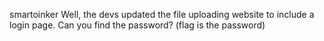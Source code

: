 smartoinker
Well, the devs updated the file uploading website to include a login page. Can you find the password? (flag is the password)
